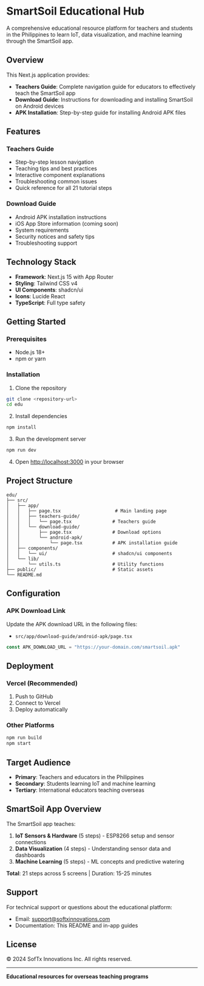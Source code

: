 # SmartSoil Educational Hub

A comprehensive educational resource platform for teachers and students in the Philippines to learn IoT, data visualization, and machine learning through the SmartSoil app.

## Overview

This Next.js application provides:

- **Teachers Guide**: Complete navigation guide for educators to effectively teach the SmartSoil app
- **Download Guide**: Instructions for downloading and installing SmartSoil on Android devices
- **APK Installation**: Step-by-step guide for installing Android APK files

## Features

### Teachers Guide
- Step-by-step lesson navigation
- Teaching tips and best practices
- Interactive component explanations
- Troubleshooting common issues
- Quick reference for all 21 tutorial steps

### Download Guide
- Android APK installation instructions
- iOS App Store information (coming soon)
- System requirements
- Security notices and safety tips
- Troubleshooting support

## Technology Stack

- **Framework**: Next.js 15 with App Router
- **Styling**: Tailwind CSS v4
- **UI Components**: shadcn/ui
- **Icons**: Lucide React
- **TypeScript**: Full type safety

## Getting Started

### Prerequisites
- Node.js 18+ 
- npm or yarn

### Installation

1. Clone the repository
```bash
git clone <repository-url>
cd edu
```

2. Install dependencies
```bash
npm install
```

3. Run the development server
```bash
npm run dev
```

4. Open [http://localhost:3000](http://localhost:3000) in your browser

## Project Structure

```
edu/
├── src/
│   ├── app/
│   │   ├── page.tsx                    # Main landing page
│   │   ├── teachers-guide/
│   │   │   └── page.tsx               # Teachers guide
│   │   └── download-guide/
│   │       ├── page.tsx               # Download options
│   │       └── android-apk/
│   │           └── page.tsx           # APK installation guide
│   ├── components/
│   │   └── ui/                        # shadcn/ui components
│   └── lib/
│       └── utils.ts                   # Utility functions
├── public/                            # Static assets
└── README.md
```

## Configuration

### APK Download Link
Update the APK download URL in the following files:
- `src/app/download-guide/android-apk/page.tsx`

```typescript
const APK_DOWNLOAD_URL = "https://your-domain.com/smartsoil.apk"
```

## Deployment

### Vercel (Recommended)
1. Push to GitHub
2. Connect to Vercel
3. Deploy automatically

### Other Platforms
```bash
npm run build
npm start
```

## Target Audience

- **Primary**: Teachers and educators in the Philippines
- **Secondary**: Students learning IoT and machine learning
- **Tertiary**: International educators teaching overseas

## SmartSoil App Overview

The SmartSoil app teaches:
1. **IoT Sensors & Hardware** (5 steps) - ESP8266 setup and sensor connections
2. **Data Visualization** (4 steps) - Understanding sensor data and dashboards  
3. **Machine Learning** (5 steps) - ML concepts and predictive watering

**Total**: 21 steps across 5 screens | Duration: 15-25 minutes

## Support

For technical support or questions about the educational platform:
- Email: support@softxinnovations.com
- Documentation: This README and in-app guides

## License

© 2024 SofTx Innovations Inc. All rights reserved.

---

**Educational resources for overseas teaching programs**
